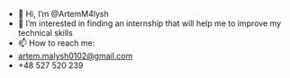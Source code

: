 - 👋 Hi, I’m @ArtemM4lysh
- 👀 I’m interested in finding an internship that will help me to improve my technical skills
- 📫 How to reach me:
- artem.malysh0102@gmail.com
- +48 527 520 239
